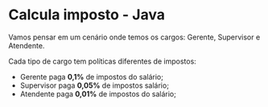 # Calcula imposto - Java

Vamos pensar em um cenário onde temos os cargos: Gerente, Supervisor e Atendente. 

Cada tipo de cargo tem políticas diferentes de impostos:

- Gerente paga **0,1%** de impostos do salário;
- Supervisor paga **0,05%** de impostos salário;
- Atendente paga **0,01%** de impostos do salário;
